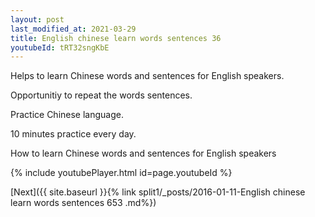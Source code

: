 ```yaml
---
layout: post
last_modified_at: 2021-03-29
title: English chinese learn words sentences 36 
youtubeId: tRT32sngKbE
---
```

 
 
Helps to learn Chinese words and sentences for English speakers.

Opportunitiy to repeat the words sentences. 

Practice Chinese language. 
 
10 minutes practice every day. 
 
How to learn Chinese words and sentences for English speakers 
 
{% include youtubePlayer.html id=page.youtubeId %}
 
 
[Next]({{ site.baseurl }}{% link  split1/_posts/2016-01-11-English chinese learn words sentences 653 .md%})
 
